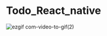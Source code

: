 # Todo_React_native

![ezgif com-video-to-gif(2)](https://user-images.githubusercontent.com/23243761/79387889-b4848280-7f6c-11ea-8dda-c3b9dc52f5f9.gif)
